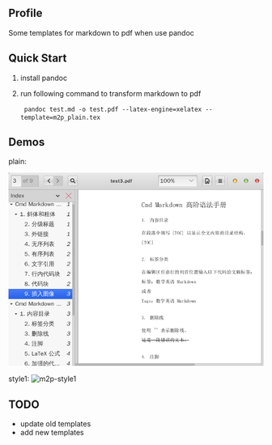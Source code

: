 ## Profile
Some templates for markdown to pdf when use pandoc

## Quick Start 
1. install pandoc
2. run following command to transform markdown to pdf

        pandoc test.md -o test.pdf --latex-engine=xelatex --template=m2p_plain.tex

## Demos
plain:

![m2p-plain](/pictures/m2p_plain.png)

style1:
![m2p-style1](/pictures/m2p-style1.png)

## TODO
+ update old templates
+ add new templates
